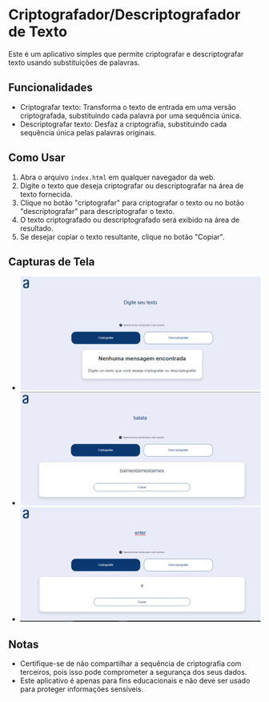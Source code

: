 # Criptografador/Descriptografador de Texto

Este é um aplicativo simples que permite criptografar e descriptografar texto usando substituições de palavras.

## Funcionalidades

- Criptografar texto: Transforma o texto de entrada em uma versão criptografada, substituindo cada palavra por uma sequência única.
- Descriptografar texto: Desfaz a criptografia, substituindo cada sequência única pelas palavras originais.

## Como Usar

1. Abra o arquivo `index.html` em qualquer navegador da web.
2. Digite o texto que deseja criptografar ou descriptografar na área de texto fornecida.
3. Clique no botão "criptografar" para criptografar o texto ou no botão "descriptografar" para descriptografar o texto.
4. O texto criptografado ou descriptografado será exibido na área de resultado.
5. Se desejar copiar o texto resultante, clique no botão "Copiar".

## Capturas de Tela

- ![alt text](src/assets/img/image.png)
- ![alt text](src/assets/img/image-1.png)
- ![alt text](src/assets/img/image-2.png)

## Notas

- Certifique-se de não compartilhar a sequência de criptografia com terceiros, pois isso pode comprometer a segurança dos seus dados.
- Este aplicativo é apenas para fins educacionais e não deve ser usado para proteger informações sensíveis.